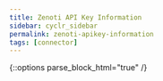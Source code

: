 ```yaml
---
title: Zenoti API Key Information
sidebar: cyclr_sidebar
permalink: zenoti-apikey-information
tags: [connector]
---
```

{::options parse_block_html="true" /}
